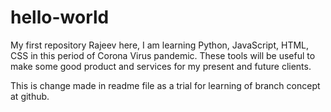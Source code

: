 # hello-world
My first repository
Rajeev here,
I am learning Python, JavaScript, HTML, CSS in this period of Corona Virus pandemic.
These tools will be useful to make some good product and services for my present and future clients.

This is change made in readme file as a trial for learning of branch concept at github.
